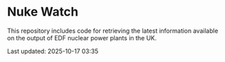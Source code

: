 # Nuke Watch

This repository includes code for retrieving the latest information available on the output of EDF nuclear power plants in the UK.

Last updated: 2025-10-17 03:35